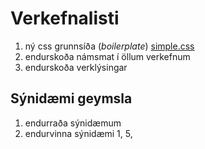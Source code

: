 # Verkefnalisti

1. ný css grunnsíða (_boilerplate_) [simple.css](https://github.com/kevquirk/simple.css)
1. endurskoða námsmat í öllum verkefnum
1. endurskoða verklýsingar

## Sýnidæmi geymsla

1. endurraða sýnidæmum
1. endurvinna sýnidæmi 1, 5,



